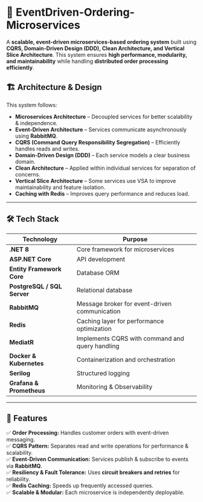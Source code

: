 # 🚀 EventDriven-Ordering-Microservices

A **scalable, event-driven microservices-based ordering system** built using **CQRS, Domain-Driven Design (DDD), Clean Architecture, and Vertical Slice Architecture**. This system ensures **high performance, modularity, and maintainability** while handling **distributed order processing efficiently**.

## 🏗️ Architecture & Design
This system follows:
- **Microservices Architecture** – Decoupled services for better scalability & independence.
- **Event-Driven Architecture** – Services communicate asynchronously using **RabbitMQ**.
- **CQRS (Command Query Responsibility Segregation)** – Efficiently handles reads and writes.
- **Domain-Driven Design (DDD)** – Each service models a clear business domain.
- **Clean Architecture** – Applied within individual services for separation of concerns.
- **Vertical Slice Architecture** – Some services use VSA to improve maintainability and feature isolation.
- **Caching with Redis** – Improves query performance and reduces load.

---

## 🛠️ Tech Stack
| Technology      | Purpose  |
|---------------|------------------------------------------------|
| **.NET 8**   | Core framework for microservices  |
| **ASP.NET Core**  | API development  |
| **Entity Framework Core** | Database ORM |
| **PostgreSQL / SQL Server** | Relational database |
| **RabbitMQ**  | Message broker for event-driven communication |
| **Redis**  | Caching layer for performance optimization |
| **MediatR**  | Implements CQRS with command and query handling |
| **Docker & Kubernetes**  | Containerization and orchestration |
| **Serilog**  | Structured logging |
| **Grafana & Prometheus** | Monitoring & Observability |

---

## 📌 Features
✅ **Order Processing:** Handles customer orders with event-driven messaging.  
✅ **CQRS Pattern:** Separates read and write operations for performance & scalability.  
✅ **Event-Driven Communication:** Services publish & subscribe to events via **RabbitMQ**.  
✅ **Resiliency & Fault Tolerance:** Uses **circuit breakers and retries** for reliability.  
✅ **Redis Caching:** Speeds up frequently accessed queries.  
✅ **Scalable & Modular:** Each microservice is independently deployable. 
